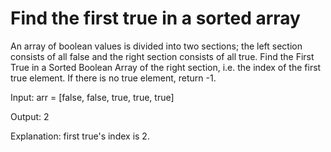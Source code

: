 # Find the first true in a sorted array

An array of boolean values is divided into two sections; the left section consists of all false and the right section consists of all true. Find the First True in a Sorted Boolean Array of the right section, i.e. the index of the first true element. If there is no true element, return -1.

Input: arr = [false, false, true, true, true]

Output: 2

Explanation: first true's index is 2.
